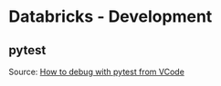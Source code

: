 # Databricks - Development

## pytest

Source: [How to debug with pytest from VCode](https://learn.microsoft.com/en-us/azure/databricks/dev-tools/vscode-ext/dev-tasks/pytest)
